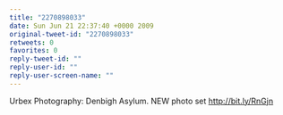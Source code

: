 ```yaml
---
title: "2270898033"
date: Sun Jun 21 22:37:40 +0000 2009
original-tweet-id: "2270898033"
retweets: 0
favorites: 0
reply-tweet-id: ""
reply-user-id: ""
reply-user-screen-name: ""
---
```

Urbex Photography: Denbigh Asylum. NEW photo set http://bit.ly/RnGjn
